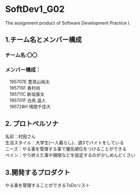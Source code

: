 # SoftDev1_G02
The assignment product of Software Development Practice Ⅰ.

## 1.チーム名とメンバー構成
### チーム名:〇〇
### メンバー構成：
　195707E 豊見山裕太  
　195715F 香村尚  
　195711C 新垣康太  
　195701F 白鳥 遥人  
　195728H 鳩間千佳大  

## 2. プロトペルソナ
名前：村田さん  
生活スタイル：大学生(一人暮らし)、週3でバイトをしている  
ニーズ：やる事を管理する事で優先順位をつけることができる  
ペイン：やり終えた事や期限などを設定するのが少しめんどくさい  

## 3.開発するプロダクト
やる事を管理することができるToDoリスト
